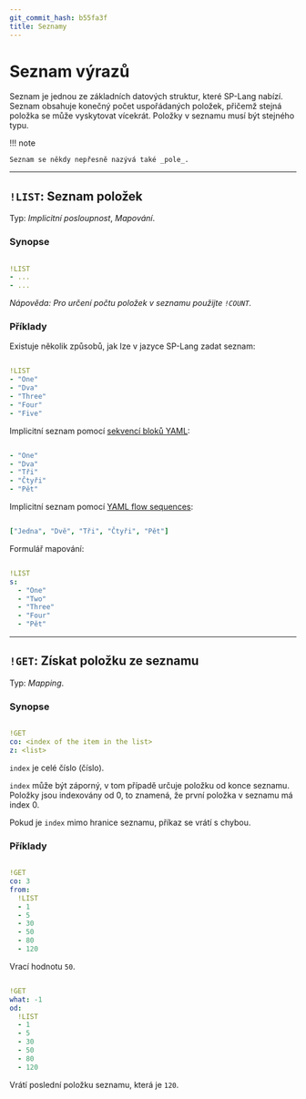 ```yaml
---
git_commit_hash: b55fa3f
title: Seznamy
---
```


# Seznam výrazů


Seznam je jednou ze základních datových struktur, které SP-Lang nabízí.
Seznam obsahuje konečný počet uspořádaných položek, přičemž stejná položka se může vyskytovat vícekrát.
Položky v seznamu musí být stejného typu.

!!! note

	
	
	
	Seznam se někdy nepřesně nazývá také _pole_.
	
	

--- 

## `!LIST`: Seznam položek 

Typ:  _Implicitní posloupnost_, _Mapování_.

### Synopse
```yaml

!LIST
- ...
- ...
```

_Nápověda: Pro určení počtu položek v seznamu použijte `!COUNT`._


### Příklady

Existuje několik způsobů, jak lze v jazyce SP-Lang zadat seznam:
```yaml

!LIST
- "One"
- "Dva"
- "Three"
- "Four"
- "Five"
```


Implicitní seznam pomocí [sekvencí bloků YAML](https://yaml.org/spec/1.2.2/#821-block-sequences):
```yaml

- "One"
- "Dva"
- "Tři"
- "Čtyři"
- "Pět"
```


Implicitní seznam pomocí [YAML flow sequences](https://yaml.org/spec/1.2.2/#741-flow-sequences):
```yaml

["Jedna", "Dvě", "Tři", "Čtyři", "Pět"]
```


Formulář mapování:
```yaml

!LIST
s:
  - "One"
  - "Two"
  - "Three"
  - "Four"
  - "Pět"
```

--- 

## `!GET`: Získat položku ze seznamu 

Typ: _Mapping_.


### Synopse
```yaml

!GET
co: <index of the item in the list>
z: <list>
```

`index` je celé číslo (číslo).

`index` může být záporný, v tom případě určuje položku od konce seznamu.
Položky jsou indexovány od 0, to znamená, že první položka v seznamu má index 0.

Pokud je `index` mimo hranice seznamu, příkaz se vrátí s chybou.


### Příklady
```yaml

!GET
co: 3
from:
  !LIST
  - 1
  - 5
  - 30
  - 50
  - 80
  - 120
```

Vrací hodnotu `50`.

```yaml

!GET
what: -1
od:
  !LIST
  - 1
  - 5
  - 30
  - 50
  - 80
  - 120
```

Vrátí poslední položku seznamu, která je `120`.

